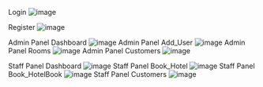 
Login
![image](https://github.com/user-attachments/assets/daae95c4-3426-49f6-b48b-e4bd031a1f1c)

Register
![image](https://github.com/user-attachments/assets/4b1047ee-ce31-4e0b-915e-222fa4b64743)

Admin Panel Dashboard
![image](https://github.com/user-attachments/assets/10918251-84da-4771-bc66-ee469ae9d513)
Admin Panel Add_User
![image](https://github.com/user-attachments/assets/83e307da-e810-4f70-b828-e5f2a88a355a)
Admin Panel Rooms
![image](https://github.com/user-attachments/assets/07493ce4-688e-4aa9-83cc-5a8fd9a6332e)
Admin Panel Customers
![image](https://github.com/user-attachments/assets/fe73cc63-ff1f-4ccd-956b-d9a719c767d7)

Staff Panel Dashboard
![image](https://github.com/user-attachments/assets/9fb3b683-589f-404c-a7ff-f1ad255cc55a)
Staff Panel Book_Hotel
![image](https://github.com/user-attachments/assets/0836daeb-1eed-455a-8bdb-81dec89dfb1c)
Staff Panel Book_HotelBook
![image](https://github.com/user-attachments/assets/221489e3-5b04-491d-bb87-622eb79d6b13)
Staff Panel Customers
![image](https://github.com/user-attachments/assets/2ffc8d8c-b305-4dc4-a968-3069360cea45)
